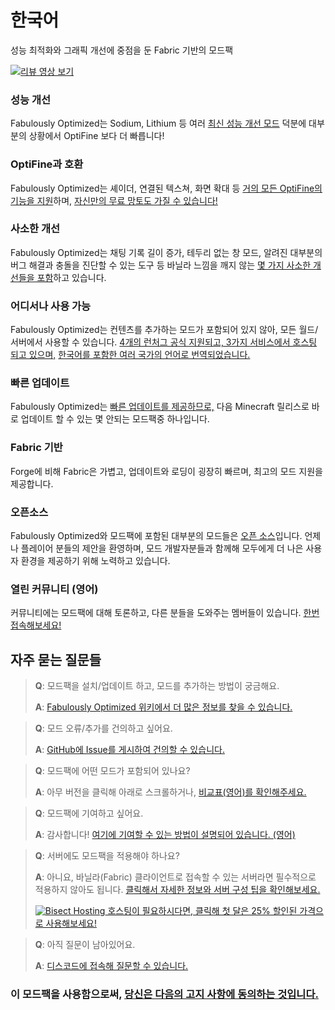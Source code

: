 # 한국어

성능 최적화와 그래픽 개선에 중점을 둔 Fabric 기반의 모드팩

[![리뷰 영상 보기](https://img.youtube.com/vi/bb8G9X5Q_4I/hqdefault.jpg)](https://www.youtube.com/watch?v=bb8G9X5Q_4I)

### 성능 개선

Fabulously Optimized는 Sodium, Lithium 등 여러 [최신 성능 개선 모드][1] 덕분에 대부분의 상황에서 OptiFine 보다 더 빠릅니다!

### OptiFine과 호환

Fabulously Optimized는 셰이더, 연결된 텍스쳐, 화면 확대 등 [거의 모든 OptiFine의 기능을 지원][2]하며, [자신만의 무료 망토도 가질 수 있습니다!][3]

### 사소한 개선

Fabulously Optimized는 채팅 기록 길이 증가, 테두리 없는 창 모드, 알려진 대부분의 버그 해결과 충돌을 진단할 수 있는 도구 등 바닐라 느낌을 깨지 않는 [몇 가지 사소한 개선들을 포함][4]하고 있습니다.

### 어디서나 사용 가능

Fabulously Optimized는 컨텐츠를 추가하는 모드가 포함되어 있지 않아, 모든 월드/서버에서 사용할 수 있습니다. [4개의 런처그 공식 지원되고, 3가지 서비스에서 호스팅 되고 있으며,][6] [한국어를 포함한 여러 국가의 언어로 번역되었습니다.][7]

### 빠른 업데이트

Fabulously Optimized는 [빠른 업데이트를 제공하므로,][5] 다음 Minecraft 릴리스로 바로 업데이트 할 수 있는 몇 안되는 모드팩중 하나입니다.

### Fabric 기반

Forge에 비해 Fabric은 가볍고, 업데이트와 로딩이 굉장히 빠르며, 최고의 모드 지원을 제공합니다.

### 오픈소스

Fabulously Optimized와 모드팩에 포함된 대부분의 모드들은 [오픈 소스][8]입니다. 언제나 플레이어 분들의 제안을 환영하며, 모드 개발자분들과 함께해 모두에게 더 나은 사용자 환경을 제공하기 위해 노력하고 있습니다.

### 열린 커뮤니티 (영어)

커뮤니티에는 모드팩에 대해 토론하고, 다른 분들을 도와주는 멤버들이 있습니다. [한번 접속해보세요!][10]

## 자주 묻는 질문들

> **Q**: 모드팩을 설치/업데이트 하고, 모드를 추가하는 방법이 궁금해요.
> 
> **A**: [Fabulously Optimized 위키에서 더 많은 정보를 찾을 수 있습니다.][11]


> **Q**: 모드 오류/추가를 건의하고 싶어요.
> 
> **A**: [GitHub에 Issue를 게시하여 건의할 수 있습니다.][8]


> **Q**: 모드팩에 어떤 모드가 포함되어 있나요?
> 
> **A**: 아무 버전을 클릭해 아래로 스크롤하거나, [비교표(영어)를 확인해주세요.][12]


> **Q**: 모드팩에 기여하고 싶어요.
> 
> **A**: 감사합니다! [여기에 기여할 수 있는 방법이 설명되어 있습니다. (영어)][16]


> **Q**: 서버에도 모드팩을 적용해야 하나요?
> 
> **A**: 아니요, 바닐라(Fabric) 클라이언트로 접속할 수 있는 서버라면 필수적으로 적용하지 않아도 됩니다. [클릭해서 자세한 정보와 서버 구성 팁을 확인해보세요.][13]
> 
> [![Bisect Hosting](https://i.ibb.co/gr9mSxW/image.png) 호스팅이 필요하시다면, 클릭해 첫 달은 25% 할인된 가격으로 사용해보세요!][14]


> **Q**: 아직 질문이 남아있어요.
> 
> **A**: [디스코드에 접속해 질문할 수 있습니다.][10]

### 이 모드팩을 사용함으로써, [당신은 다음의 고지 사항에 동의하는 것입니다.][15]

[1]: https://github.com/Fabulously-Optimized/fabulously-optimized/blob/main/INCLUDED-MODS.md#smooth
[2]: https://fabulously-optimized.gitbook.io/modpack/readme/give-up-optifine
[3]: https://fabulously-optimized.gitbook.io/modpack/readme/free-cape
[4]: https://github.com/Fabulously-Optimized/fabulously-optimized/blob/main/INCLUDED-MODS.md#functional
[5]: https://github.com/Fabulously-Optimized/fabulously-optimized/blob/main/CHANGELOG.md
[6]: https://github.com/Fabulously-Optimized/fabulously-optimized#downloads
[7]: https://fabulously-optimized.gitbook.io/modpack/readme/language-support
[8]: https://github.com/Fabulously-Optimized/fabulously-optimized
[8]: https://github.com/Fabulously-Optimized/fabulously-optimized
[10]: https://fabulously-optimized.github.io/discord
[10]: https://fabulously-optimized.github.io/discord
[11]: https://fabulously-optimized.gitbook.io/modpack/
[12]: https://github.com/Fabulously-Optimized/fabulously-optimized/blob/main/INCLUDED-MODS.md
[13]: https://fabulously-optimized.gitbook.io/modpack/readme/server-setup
[14]: https://www.bisecthosting.com/clients/aff.php?aff=2604
[15]: https://github.com/Fabulously-Optimized/fabulously-optimized#disclaimers
[16]: https://github.com/Fabulously-Optimized/fabulously-optimized/blob/main/CONTRIBUTING.md
